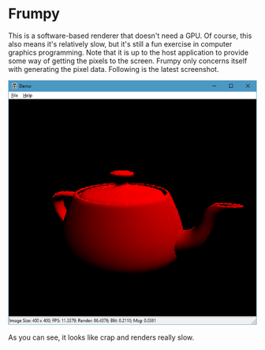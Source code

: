 # Frumpy

This is a software-based renderer that doesn't need a GPU.  Of course, this also means it's
relatively slow, but it's still a fun exercise in computer graphics programming.  Note that it
is up to the host application to provide some way of getting the pixels to the screen.  Frumpy
only concerns itself with generating the pixel data.  Following is the latest screenshot.

![snapshot](https://github.com/spencerparkin/Frumpy/blob/master/Screenshot.png?raw=true)

As you can see, it looks like crap and renders really slow.
